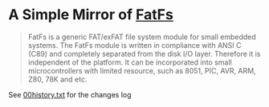 
[FatFs]: http://elm-chan.org/fsw/ff/00index_e.html        "FatFs original page"
[00history.txt]: src/00history.txt        "history"
# A Simple Mirror of [FatFs]

> FatFs is a generic FAT/exFAT file system module for small embedded systems. The FatFs module is written in compliance with ANSI C (C89) and completely separated from the disk I/O layer. Therefore it is independent of the platform. It can be incorporated into small microcontrollers with limited resource, such as 8051, PIC, AVR, ARM, Z80, 78K and etc.

See [00history.txt] for the changes log

